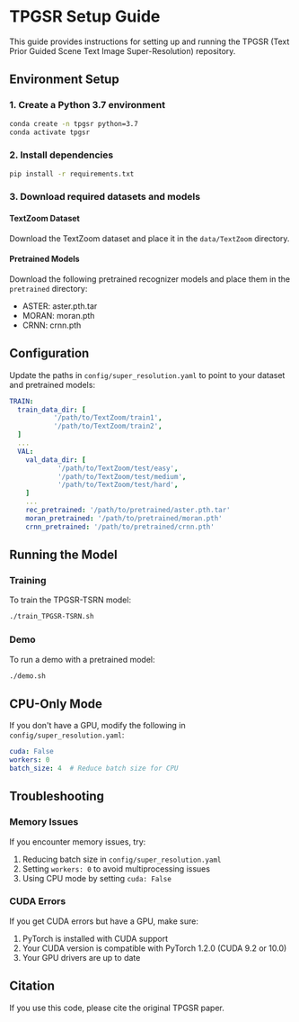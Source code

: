 # TPGSR Setup Guide

This guide provides instructions for setting up and running the TPGSR (Text Prior Guided Scene Text Image Super-Resolution) repository.

## Environment Setup

### 1. Create a Python 3.7 environment
```bash
conda create -n tpgsr python=3.7
conda activate tpgsr
```

### 2. Install dependencies
```bash
pip install -r requirements.txt
```

### 3. Download required datasets and models

#### TextZoom Dataset
Download the TextZoom dataset and place it in the `data/TextZoom` directory.

#### Pretrained Models
Download the following pretrained recognizer models and place them in the `pretrained` directory:
- ASTER: aster.pth.tar
- MORAN: moran.pth
- CRNN: crnn.pth

## Configuration

Update the paths in `config/super_resolution.yaml` to point to your dataset and pretrained models:

```yaml
TRAIN:
  train_data_dir: [
           '/path/to/TextZoom/train1',
           '/path/to/TextZoom/train2',
  ]
  ...
  VAL:
    val_data_dir: [
            '/path/to/TextZoom/test/easy',
            '/path/to/TextZoom/test/medium',
            '/path/to/TextZoom/test/hard',
    ]
    ...
    rec_pretrained: '/path/to/pretrained/aster.pth.tar'
    moran_pretrained: '/path/to/pretrained/moran.pth'
    crnn_pretrained: '/path/to/pretrained/crnn.pth'
```

## Running the Model

### Training
To train the TPGSR-TSRN model:
```bash
./train_TPGSR-TSRN.sh
```

### Demo
To run a demo with a pretrained model:
```bash
./demo.sh
```

## CPU-Only Mode

If you don't have a GPU, modify the following in `config/super_resolution.yaml`:
```yaml
cuda: False
workers: 0
batch_size: 4  # Reduce batch size for CPU
```

## Troubleshooting

### Memory Issues
If you encounter memory issues, try:
1. Reducing batch size in `config/super_resolution.yaml`
2. Setting `workers: 0` to avoid multiprocessing issues
3. Using CPU mode by setting `cuda: False`

### CUDA Errors
If you get CUDA errors but have a GPU, make sure:
1. PyTorch is installed with CUDA support
2. Your CUDA version is compatible with PyTorch 1.2.0 (CUDA 9.2 or 10.0)
3. Your GPU drivers are up to date

## Citation

If you use this code, please cite the original TPGSR paper.